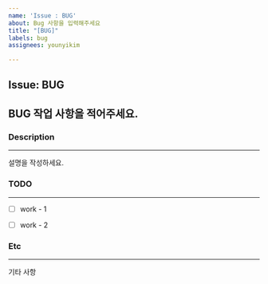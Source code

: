 ```yaml
---
name: 'Issue : BUG'
about: Bug 사항을 입력해주세요
title: "[BUG]"
labels: bug
assignees: younyikim

---
```


## Issue: BUG
BUG 작업 사항을 적어주세요.
--------------  


### Description
--------------   
설명을 작성하세요.


### TODO
--------------     
- [ ] work - 1
- [ ] work - 2


### Etc
--------------    
기타 사항
